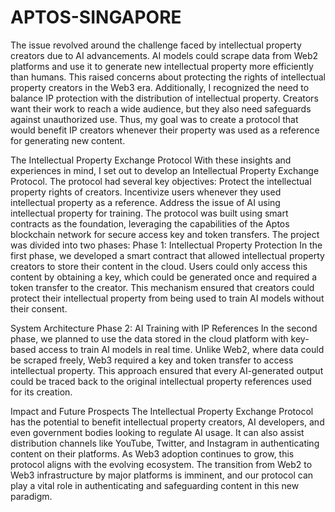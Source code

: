 # APTOS-SINGAPORE

The issue revolved around the challenge faced by intellectual property creators due to AI advancements. AI models could scrape data from Web2 platforms and use it to generate new intellectual property more efficiently than humans. This raised concerns about protecting the rights of intellectual property creators in the Web3 era.
Additionally, I recognized the need to balance IP protection with the distribution of intellectual property. Creators want their work to reach a wide audience, but they also need safeguards against unauthorized use. Thus, my goal was to create a protocol that would benefit IP creators whenever their property was used as a reference for generating new content.

The Intellectual Property Exchange Protocol
With these insights and experiences in mind, I set out to develop an Intellectual Property Exchange Protocol. The protocol had several key objectives:
Protect the intellectual property rights of creators.
Incentivize users whenever they used intellectual property as a reference.
Address the issue of AI using intellectual property for training.
The protocol was built using smart contracts as the foundation, leveraging the capabilities of the Aptos blockchain network for secure access key and token transfers.
The project was divided into two phases:
Phase 1: Intellectual Property Protection
In the first phase, we developed a smart contract that allowed intellectual property creators to store their content in the cloud. Users could only access this content by obtaining a key, which could be generated once and required a token transfer to the creator. This mechanism ensured that creators could protect their intellectual property from being used to train AI models without their consent.

System Architecture
Phase 2: AI Training with IP References
In the second phase, we planned to use the data stored in the cloud platform with key-based access to train AI models in real time. Unlike Web2, where data could be scraped freely, Web3 required a key and token transfer to access intellectual property. This approach ensured that every AI-generated output could be traced back to the original intellectual property references used for its creation.

Impact and Future Prospects
The Intellectual Property Exchange Protocol has the potential to benefit intellectual property creators, AI developers, and even government bodies looking to regulate AI usage. It can also assist distribution channels like YouTube, Twitter, and Instagram in authenticating content on their platforms.
As Web3 adoption continues to grow, this protocol aligns with the evolving ecosystem. The transition from Web2 to Web3 infrastructure by major platforms is imminent, and our protocol can play a vital role in authenticating and safeguarding content in this new paradigm.
